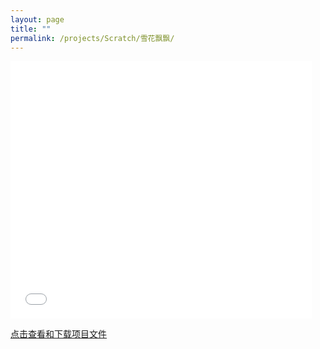 ```yaml
---
layout: page
title: ""
permalink: /projects/Scratch/雪花飘飘/
---
```


<iframe src="/assets/projects/Scratch/雪花飘飘/雪花飘飘.html" width="482" height="412" allowtransparency="true" frameborder="0" scrolling="no" allowfullscreen></iframe>

<a href="https://dpfy.sharepoint.com/:u:/r/sites/imake.space/Shared%20Documents/Projects/Scratch%20%E9%A1%B9%E7%9B%AE%E6%96%87%E4%BB%B6/%E9%9B%AA%E8%8A%B1%E9%A3%98%E9%A3%98.sb3?csf=1&web=1&e=9CcGit" target="_blank">点击查看和下载项目文件</a>
